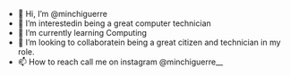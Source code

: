 - 👋 Hi, I’m @minchiguerre
- 👀 I’m interestedin being a great computer technician
- 🌱 I’m currently learning Computing
- 💞️ I’m looking to collaboratein being a great citizen and technician in my role.  
- 📫 How to reach call me on instagram @minchiguerre__


<!---
minchiguerre/minchiguerre is a ✨ special ✨ repository because its `README.md` (this file) appears on your GitHub profile.
You can click the Preview link to take a look at your changes.
--->
